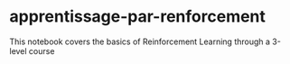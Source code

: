 # apprentissage-par-renforcement
This notebook covers the basics of Reinforcement Learning through a 3-level course
